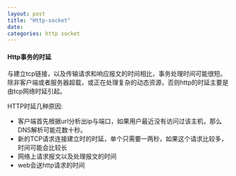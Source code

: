 ```yaml
---
layout: post
title: "Http-socket"
date:
categories: http socket
---
```


#### Http事务的时延
 与建立tcp链接，以及传输请求和响应报文的时间相比，事务处理时间可能很短。除非客户端或者服务器超载，或正在处理复杂的动态资源，否则http的时延主要是由tcp网络时延引起。

 HTTP时延几种原因:
 * 客户端首先根据url分析出ip与端口，如果用户最近没有访问过该主机，那么DNS解析可能花数十秒。
 * 新的TCP请求连接建立时的时延，单个只需要一两秒，如果这个请求比较多，时间可能会比较长
 * 网络上请求报文以及处理报文的时间
 * web会送http请求的时间
